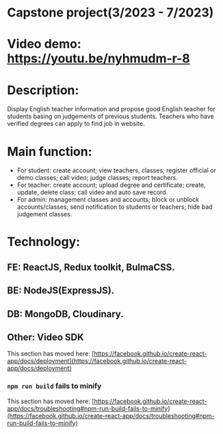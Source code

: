 # Capstone project(3/2023 - 7/2023)
# Video demo: https://youtu.be/nyhmudm-r-8
# Description:

Display English teacher information and propose good English teacher for students basing on judgements of previous students. Teachers who have verified degrees can apply to find job in website.

# Main function: 

- For student: create account; view teachers, classes; register official or demo classes; call video; judge classes; report teachers.
- For teacher: create account; upload degree and certificate; create, update, delete class; call video and auto save record.
- For admin: management classes and accounts; block or unblock accounts/classes; send notification to students or teachers; hide bad judgement classes.

# Technology:

## FE: ReactJS, Redux toolkit, BulmaCSS.
## BE: NodeJS(ExpressJS).
## DB: MongoDB, Cloudinary.
## Other: Video SDK








This section has moved here: [https://facebook.github.io/create-react-app/docs/deployment](https://facebook.github.io/create-react-app/docs/deployment)

### `npm run build` fails to minify

This section has moved here: [https://facebook.github.io/create-react-app/docs/troubleshooting#npm-run-build-fails-to-minify](https://facebook.github.io/create-react-app/docs/troubleshooting#npm-run-build-fails-to-minify)
